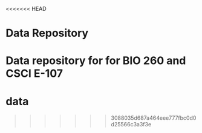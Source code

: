 <<<<<<< HEAD
# Data Repository 

Data repository for for BIO 260 and CSCI E-107
=======
# data
>>>>>>> 3088035d687a464eee777fbc0d0d25566c3a3f3e
